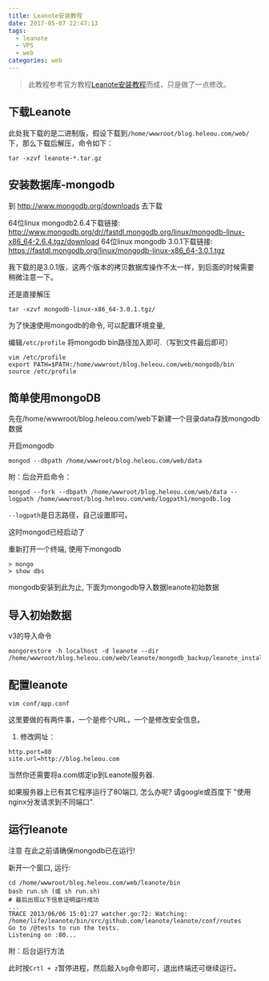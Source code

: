 ```yaml
---
title: Leanote安装教程
date: 2017-05-07 22:47:13
tags:
  - leanote
  - VPS
  - web
categories: web
---
```

> 此教程参考官方教程[Leanote安装教程](https://github.com/leanote/leanote/wiki/leanote%E4%BA%8C%E8%BF%9B%E5%88%B6%E7%89%88%E8%AF%A6%E7%BB%86%E5%AE%89%E8%A3%85%E6%95%99%E7%A8%8B)而成，只是做了一点修改。

## 下载Leanote

此处我下载的是二进制版，假设下载到`/home/wwwroot/blog.heleou.com/web/`下，那么下载后解压，命令如下：
```
tar -xzvf leanote-*.tar.gz
```

<!--more-->

## 安装数据库-mongodb

到 http://www.mongodb.org/downloads 去下载

64位linux mongodb2.6.4下载链接: http://www.mongodb.org/dr//fastdl.mongodb.org/linux/mongodb-linux-x86_64-2.6.4.tgz/download
64位linux mongodb 3.0.1下载链接: https://fastdl.mongodb.org/linux/mongodb-linux-x86_64-3.0.1.tgz

我下载的是3.0.1版，这两个版本的拷贝数据库操作不太一样，到后面的时候需要稍微注意一下。

还是直接解压
```
tar -xzvf mongodb-linux-x86_64-3.0.1.tgz/
```

为了快速使用mongodb的命令, 可以配置环境变量,

编辑`/etc/profile` 将mongodb bin路径加入即可.（写到文件最后即可）
```
vim /etc/profile
export PATH=$PATH:/home/wwwroot/blog.heleou.com/web/mongodb/bin
source /etc/profile
```

## 简单使用mongoDB

先在/home/wwwroot/blog.heleou.com/web下新建一个目录data存放mongodb数据

开启mongodb
```
mongod --dbpath /home/wwwroot/blog.heleou.com/web/data
```

附：后台开启命令：
```
mongod --fork --dbpath /home/wwwroot/blog.heleou.com/web/data --logpath /home/wwwroot/blog.heleou.com/web/logpath1/mongodb.log
```
`--logpath`是日志路径，自己设置即可。

这时mongod已经启动了

重新打开一个终端, 使用下mongodb

```
> mongo
> show dbs
```
mongodb安装到此为止, 下面为mongodb导入数据leanote初始数据

## 导入初始数据

v3的导入命令
```
mongorestore -h localhost -d leanote --dir /home/wwwroot/blog.heleou.com/web/leanote/mongodb_backup/leanote_install_data/

```

## 配置leanote

```
vim conf/app.conf
```

这里要做的有两件事，一个是修个URL，一个是修改安全信息。
1. 修改网址：
```
http.port=80
site.url=http://blog.heleou.com
```

当然你还需要将a.com绑定ip到Leanote服务器.

如果服务器上已有其它程序运行了80端口, 怎么办呢? 请google或百度下 "使用nginx分发请求到不同端口".

## 运行leanote

注意 在此之前请确保mongodb已在运行!

新开一个窗口, 运行:

```
cd /home/wwwroot/blog.heleou.com/web/leanote/bin
bash run.sh (或 sh run.sh)
# 最后出现以下信息证明运行成功
...
TRACE 2013/06/06 15:01:27 watcher.go:72: Watching: /home/life/leanote/bin/src/github.com/leanote/leanote/conf/routes
Go to /@tests to run the tests.
Listening on :80...
```

附：后台运行方法

此时按`Crtl + z`暂停进程，然后敲入`bg`命令即可，退出终端还可继续运行。